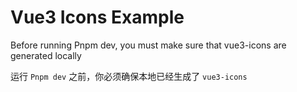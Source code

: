 # Vue3 Icons Example
Before running Pnpm dev, you must make sure that vue3-icons are generated locally  

运行 `Pnpm dev` 之前，你必须确保本地已经生成了 `vue3-icons`